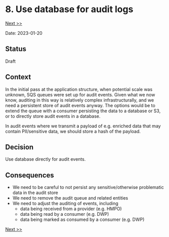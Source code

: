 # 8. Use database for audit logs

[Next >>](9999-end.md)

Date: 2023-01-20

## Status

Draft

## Context

In the initial pass at the application structure, when potential scale was unknown, SQS queues were set up for audit events.
Given what we now know, auditing in this way is relatively complex infrastructurally, and we need a persistent store of audit events anyway.
The options would be to extend the queue with a consumer persisting the data to a database or S3, or to directly store audit events in a database.

In audit events where we transmit a payload of e.g. enriched data that may contain PII/sensitive data, we should store a hash of the payload.

## Decision

Use database directly for audit events.

## Consequences

- We need to be careful to not persist any sensitive/otherwise problematic data in the audit store
- We need to remove the audit queue and related entities
- We need to adjust the auditing of events, including
  - data being received from a provider (e.g. HMPO)
  - data being read by a consumer (e.g. DWP)
  - data being marked as consumed by a consumer (e.g. DWP)

[Next >>](9999-end.md)
